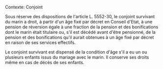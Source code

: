 Contexte: Conjoint

Sous réserve des dispositions de l'article L. 5552-30, le conjoint survivant du marin a droit, à partir d'un âge fixé par décret en Conseil d'Etat, à une pension de réversion égale à une fraction de la pension et des bonifications dont le marin était titulaire ou, s'il est décédé avant d'être pensionné, de la pension et des bonifications qu'il aurait obtenues à un âge fixé par décret en raison de ses services effectifs.

Le conjoint survivant est dispensé de la condition d'âge s'il a eu un ou plusieurs enfants issus du mariage avec le marin. Il conserve ses droits même en cas de décès de ses enfants.